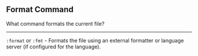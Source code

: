 ## Format Command

What command formats the current file?

---

`:format` or `:fmt` - Formats the file using an external formatter or language server (if configured for the language).


